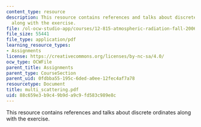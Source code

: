 ```yaml
---
content_type: resource
description: This resource contains references and talks about discrete ordinates
  along with the exercise.
file: /ol-ocw-studio-app/courses/12-815-atmospheric-radiation-fall-2006/88c659e3b9c49b9da9c9fd583c989e8c_multi_scattering.pdf
file_size: 55441
file_type: application/pdf
learning_resource_types:
- Assignments
license: https://creativecommons.org/licenses/by-nc-sa/4.0/
ocw_type: OCWFile
parent_title: Assignments
parent_type: CourseSection
parent_uid: 0fdbba55-195c-6ded-a0ee-12fec4af7a78
resourcetype: Document
title: multi_scattering.pdf
uid: 88c659e3-b9c4-9b9d-a9c9-fd583c989e8c
---
```

This resource contains references and talks about discrete ordinates along with the exercise.